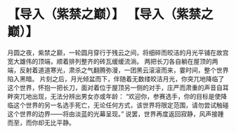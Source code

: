 # 【导入（紫禁之巅）】 【导入（紫禁之巅）】
月圆之夜，紫禁之巅，一轮圆月穿行于残云之间，将细碎而皎洁的月光平铺在故宫宽大雄伟的顶端，顺着排列整齐的砖瓦缓缓流淌。
两把长刀各自躺在屋顶的两端，反射着道道寒光，肃杀之气翻腾弥漫，一团黑云滚滚而来，霎时间，整个世界陷入黑暗。
片刻之后，月光倾盆而下，伴随着无数缕皎洁月光，你突兀地降临了这个世界，怀抱一把长刀，面对着位于屋顶另一侧的对手，庄严而肃重的声音自耳畔突兀地出现，无法分辨出男女亦或年龄：
“欢迎你，参赛选手，你的目标是使降临这个世界的另一名选手死亡，无论任何方式，该世界将限定范围，请勿尝试触碰这个世界的边界——将由淡蓝的光幕呈现。”
说罢，世界再度返回寂静，风声接踵而至，而你却无比平静。